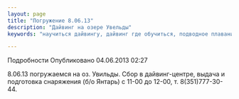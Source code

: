 ```yaml
---
layout: page
title: "Погружение 8.06.13"
description: "Дайвинг на озере Увельды"
keywords: "научиться дайвингу, дайвинг где обучиться, подводное плавание обучение, дайвинг клуб, поплавать с аквалангом на озере"

---
```


Подробности
     Опубликовано 04.06.2013 02:27 

8.06.13 погружаемся на оз. Увильды. Сбор в дайвинг-центре, выдача и подготовка снаряжения (б/о Янтарь) с 11-00 до 12-00, т. 8(351)777-30-44.